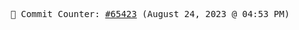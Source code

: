 <p align="center">
    <samp>
        📮 Commit Counter: <a href="https://github.com/Javascript-void0/Javascript-void0/commits/main">#65423</a> (August 24, 2023 @ 04:53 PM)
    </samp>
</p>